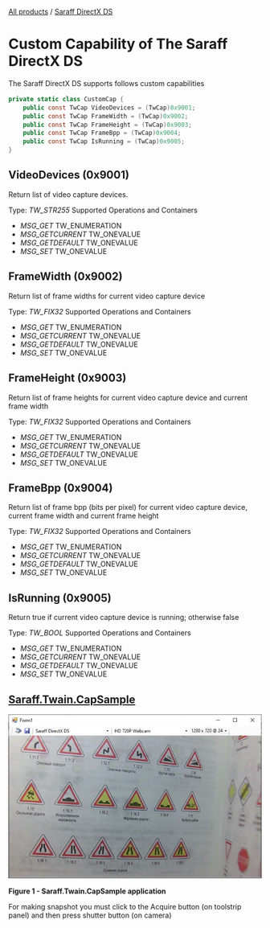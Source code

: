 [All products](../) / [Saraff DirectX DS](./index.md)
# Custom Capability of The Saraff DirectX DS

The Saraff DirectX DS supports follows custom capabilities

```c#
private static class CustomCap {
    public const TwCap VideoDevices = (TwCap)0x9001;
    public const TwCap FrameWidth = (TwCap)0x9002;
    public const TwCap FrameHeight = (TwCap)0x9003;
    public const TwCap FrameBpp = (TwCap)0x9004;
    public const TwCap IsRunning = (TwCap)0x9005;
}
```

## VideoDevices (0x9001)
Return list of video capture devices.

Type: *TW_STR255*
Supported Operations and Containers
* *MSG_GET*           TW_ENUMERATION
* *MSG_GETCURRENT*    TW_ONEVALUE
* *MSG_GETDEFAULT*    TW_ONEVALUE
* *MSG_SET*           TW_ONEVALUE

## FrameWidth (0x9002)
Return list of frame widths for current video capture device

Type: *TW_FIX32*
Supported Operations and Containers
* *MSG_GET*           TW_ENUMERATION
* *MSG_GETCURRENT*    TW_ONEVALUE
* *MSG_GETDEFAULT*    TW_ONEVALUE
* *MSG_SET*           TW_ONEVALUE

## FrameHeight (0x9003)
Return list of frame heights for current video capture device and current frame width

Type: *TW_FIX32*
Supported Operations and Containers
* *MSG_GET*           TW_ENUMERATION
* *MSG_GETCURRENT*    TW_ONEVALUE
* *MSG_GETDEFAULT*    TW_ONEVALUE
* *MSG_SET*           TW_ONEVALUE

## FrameBpp (0x9004)
Return list of frame bpp (bits per pixel) for current video capture device, current frame width and current frame height

Type: *TW_FIX32*
Supported Operations and Containers
* *MSG_GET*           TW_ENUMERATION
* *MSG_GETCURRENT*    TW_ONEVALUE
* *MSG_GETDEFAULT*    TW_ONEVALUE
* *MSG_SET*           TW_ONEVALUE

## IsRunning (0x9005)
Return true if current video capture device is running; otherwise false 

Type: *TW_BOOL*
Supported Operations and Containers
* *MSG_GET*           TW_ENUMERATION
* *MSG_GETCURRENT*    TW_ONEVALUE
* *MSG_GETDEFAULT*    TW_ONEVALUE
* *MSG_SET*           TW_ONEVALUE

## [Saraff.Twain.CapSample](https://github.com/saraff-9EB1047A4BEB4cef8506B29BA325BD5A/Saraff.Twain.DS.DirectX/tree/master/Saraff.Twain.CapSample)
![](./content/wnd2.jpg)

**Figure 1 - Saraff.Twain.CapSample application**

For making snapshot you must click to the Acquire button (on toolstrip panel) and then press shutter button (on camera)